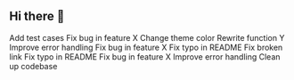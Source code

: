 ## Hi there 👋

<!--
**Satoshinho/Satoshinho** is a ✨ _special_ ✨ repository because its `README.md` (this file) appears on your GitHub profile.

Here are some ideas to get you started:

- 🔭 I’m currently working on ...
- 🌱 I’m currently learning ...
- 👯 I’m looking to collaborate on ...
- 🤔 I’m looking for help with ...
- 💬 Ask me about ...
- 📫 How to reach me: ...
- 😄 Pronouns: ...
- ⚡ Fun fact: ...
-->
Add test cases
Fix bug in feature X
Change theme color
Rewrite function Y
Improve error handling
Fix bug in feature X
Fix typo in README
Fix broken link
Fix typo in README
Fix bug in feature X
Improve error handling
Clean up codebase
